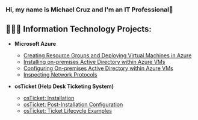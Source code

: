 ### Hi, my name is Michael Cruz and I'm an IT Professional👋
<h2>👩🏾‍💻 Information Technology Projects:</h2>

- <b>Microsoft Azure</b>
  - [Creating Resource Groups and Deploying Virtual Machines in Azure](https://github.com/MichaelCruzCC/Resource-Groups-and-VMs)
  - [Installing on-premises Active Directory within Azure VMs](https://github.com/MichaelCruzCC/Active-Directory-Installation)
  - [Configuring On-premises Active Directory within Azure VMs](https://github.com/MichaelCruzCC/Active-Directory-Configuration/tree/main)
  - [Inspecting Network Protocols](https://github.com/AsiaPonder001/Azure-Networks-and-Protocols/blob/main/README.md)

- <b>osTicket (Help Desk Ticketing System)</b>
  - [osTicket: Installation](https://github.com/AsiaPonder001/osticket-prereqs)
  - [osTicket: Post-Installation Configuration](https://github.com/AsiaPonder001/osTicket-Post-Installation-Configuration)
  - [osTicket: Ticket Lifecycle Examples](https://github.com/AsiaPonder001/Ticket-Lifecycle-Examples)
<!--
**MichaelCruzCC/MichaelCruzCC** is a ✨ _special_ ✨ repository because its `README.md` (this file) appears on your GitHub profile.

Here are some ideas to get you started:

- 🔭 I’m currently working on ...
- 🌱 I’m currently learning ...
- 👯 I’m looking to collaborate on ...
- 🤔 I’m looking for help with ...
- 💬 Ask me about ...
- 📫 How to reach me: ...
- 😄 Pronouns: ...
- ⚡ Fun fact: ...
-->
